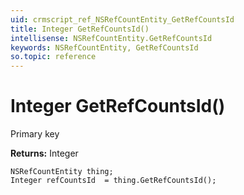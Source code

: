 ```yaml
---
uid: crmscript_ref_NSRefCountEntity_GetRefCountsId
title: Integer GetRefCountsId()
intellisense: NSRefCountEntity.GetRefCountsId
keywords: NSRefCountEntity, GetRefCountsId
so.topic: reference
---
```


# Integer GetRefCountsId()

Primary key

**Returns:** Integer

```crmscript
NSRefCountEntity thing;
Integer refCountsId  = thing.GetRefCountsId();
```

